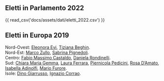 
## Eletti in Parlamento 2022

{{ read_csv('docs/assets/dati/eletti_2022.csv') }}


## Eletti in Europa 2019
Nord-Ovest: [Eleonora Evi](https://www.facebook.com/eleonoraeviM5S/), [Tiziana Beghin](https://www.facebook.com/tizianabeghineuropa/).  
Nord-Est: [Marco Zullo](https://www.facebook.com/MarcoZullo), [Sabrina Pignedoli](https://www.facebook.com/SabriPignedoli/).  
Centro: [Fabio Massimo Castaldo](https://www.facebook.com/FabioMassimoCastaldo/), [Daniela Rondinelli](https://www.facebook.com/DanielaRondinelliM5S/).  
Sud: [Chiara Maria Gemma](https://www.facebook.com/ChiaraGemmaM5S/), [Laura Ferrara](https://www.facebook.com/LauraFerraraM5S/), [Piernicola Pedicini](https://www.facebook.com/piernicolapedicini.m5sbasilicata/), [Rosa D’Amato](https://www.facebook.com/DAmatoRosa/), [Isabella Adinolfi](https://www.facebook.com/adinolfiisabella/), [Mario Furore](https://www.facebook.com/mario.furore).  
Isole: [Dino Giarrusso](https://www.facebook.com/ienadinogiarrusso), [Ignazio Corrao](https://it-it.facebook.com/CorraoM5S/).
